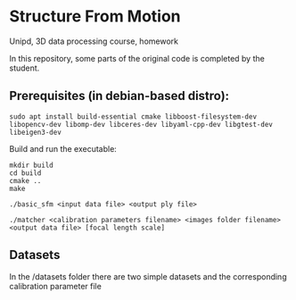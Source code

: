 # Structure From Motion
Unipd, 3D data processing course, homework

In this repository, some parts of the original code is completed by the student.

## Prerequisites (in debian-based distro):

```sudo apt install build-essential cmake libboost-filesystem-dev libopencv-dev libomp-dev libceres-dev libyaml-cpp-dev libgtest-dev libeigen3-dev```

Build and run the executable:
```
mkdir build
cd build
cmake ..
make
```

```./basic_sfm <input data file> <output ply file>```

```./matcher <calibration parameters filename> <images folder filename><output data file> [focal length scale]```

## Datasets

In the /datasets folder there are two simple datasets and the corresponding calibration parameter file
